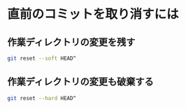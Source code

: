 # 直前のコミットを取り消すには

## 作業ディレクトリの変更を残す

```bash
git reset --soft HEAD^
```

## 作業ディレクトリの変更も破棄する

```bash
git reset --hard HEAD^
```
